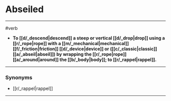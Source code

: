 # Abseiled
---
#verb
- **To [[d/_descend|descend]] a steep or vertical [[d/_drop|drop]] using a [[r/_rope|rope]] with a [[m/_mechanical|mechanical]] [[f/_friction|friction]] [[d/_device|device]] or ([[c/_classic|classic]] [[a/_abseil|abseil]]) by wrapping the [[r/_rope|rope]] [[a/_around|around]] the [[b/_body|body]]; to [[r/_rappel|rappel]].**
---
### Synonyms
- [[r/_rappel|rappel]]
---
